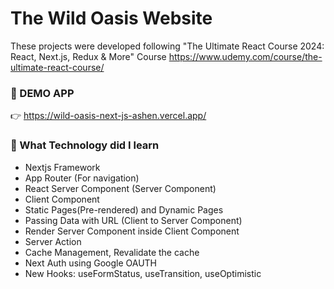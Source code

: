 # The Wild Oasis Website
These projects were developed following "The Ultimate React Course 2024: React, Next.js, Redux & More" Course https://www.udemy.com/course/the-ultimate-react-course/

### 🥇 DEMO APP
👉 https://wild-oasis-next-js-ashen.vercel.app/

### 🤔 What Technology did I learn
- Nextjs Framework
- App Router (For navigation)
- React Server Component (Server Component)
- Client Component
- Static Pages(Pre-rendered) and Dynamic Pages
- Passing Data with URL (Client to Server Component)
- Render Server Component inside Client Component
- Server Action
- Cache Management, Revalidate the cache
- Next Auth using Google OAUTH
- New Hooks: useFormStatus, useTransition, useOptimistic
